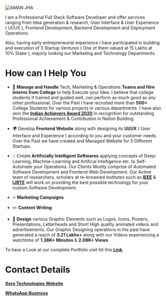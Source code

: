 ![AMAN JHA](https://user-images.githubusercontent.com/75173703/116773721-c13f2000-aa74-11eb-8fc9-8ec848d52106.png)


I am a Professional Full Stack Software Developer and offer services ranging from Idea generation & research, User Interface & User Experience ( UI/UX ), Frontend Development, Backend Development and Deployment Operations.

Also, having early entrepreneurial experience I have participated in building and execution of 3 Startup Ventures ( One of them valued at 15 Lakhs at 10% Stake ), majorly looking our Marketing and Technology Departments.

# How can I Help You

- 📐 **Manage and Handle** Tech, Marketing & Operations **Teams and Hire Interns from College** to help Execute your Idea. I believe that college students if trained and guided well, can perform as much good as any other professional. Over the Past I have recruited more than **500+** College Students for various projects in various departments. I have also won the [**Indian Achievers Award 2020**](https://www.iafindia.com/mr-aman-jha/) in recognition for outstanding Professional Achievement & Contribution in Nation Building.

- 🌍 Develop **Frontend Website** along with designing its **UI/UX** ( User Interface and Experience ) according to you and your customer needs. Over the Past we have created and Managed Website for 5 Different Startups.

- 💡 Create **Artificially Intelligent Softwares** applying concepts of Deep-Learning, Machine-Learning and Artifical Intelligence etc. to Self-Automate your Operations. Our Clients Mostly comprise of Automated Software Development and Frontend Web-Development. Our Active team of researchers, scholars at re-knowned institutes such as [**IEEE**](https://www.ieee.org/) & [**IJRTE**](https://www.ijrte.org/) will work on providing the best possible technology for your custom Software Development.

- 🔥 **Marketing Campaigns**

- ✏️ **Content Writing**

- 🎨 **Design** various Graphic Elements such as Logos, Icons, Posters, Presentations, Letterheads and Short High quality animated videos and advertisements. Our Graphic Designing operations in the past have generated a reach of **3.21 Lakhs+** along with our Videos experiencing a watchtime of **1.38K+ Minutes** & **2.08K+ Views**.


To have a Look at our complete Portfolio visit hit this [**Link**](https://github.com/inofficialamanjha/Marketing-Designing-Development).

# Contact Details

[**Xero Technologies Website**](https://xeroed.tech/)

[**WhatsApp Business**](https://api.whatsapp.com/message/VQX4YB3VKS3RE1)
